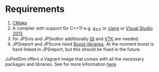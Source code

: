 
# Requirements

1. [CMake](http://www.cmake.org/)
2. A compiler with support for C++11 e.g. [g++](https://gcc.gnu.org/projects/cxx0x.html) or [clang](http://clang.llvm.org/) or [Visual Studio 2013](http://msdn.microsoft.com/de-de/library/dd831853.aspx)
3. for JPSvis and JPSeditor additionally [Qt](http://qt-project.org/doc/qt-4.8/installation.html) and [VTK](http://www.vtk.org/VTK/resources/software.html) are needed.
4. JPSreport and JPScore need [Boost-libraries](http://www.boost.org/). At the moment boost is hard-linked in JPSreport, but this should be fixed in the future.

JuPedSim offers a Vagrant image that comes with all the necessary
packages and libraries. See for more information [here](Vagrant).

